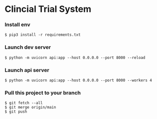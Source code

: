 # Clincial Trial System


### Install env
```
$ pip3 install -r requirements.txt
```

### Launch dev server
```
$ python -m uvicorn api:app --host 0.0.0.0 --port 8000 --reload
```

### Launch api server
```
$ python -m uvicorn api:app --host 0.0.0.0 --port 8000 --workers 4
```
### Pull this project to your branch
```
$ git fetch --all
$ git merge origin/main
$ git push
```